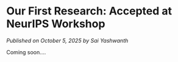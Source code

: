 # Our First Research: Accepted at NeurIPS Workshop

*Published on October 5, 2025 by Sai Yashwanth*

Coming soon....